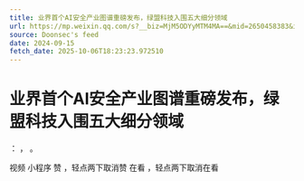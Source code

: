```yaml
---
title: 业界首个AI安全产业图谱重磅发布，绿盟科技入围五大细分领域
url: https://mp.weixin.qq.com/s?__biz=MjM5ODYyMTM4MA==&mid=2650458383&idx=1&sn=2a370d07ceb9df9f994da2da5cdf0aa0
source: Doonsec's feed
date: 2024-09-15
fetch_date: 2025-10-06T18:23:23.972510
---
```


# 业界首个AI安全产业图谱重磅发布，绿盟科技入围五大细分领域

：
，
。

视频
小程序
赞
，轻点两下取消赞
在看
，轻点两下取消在看